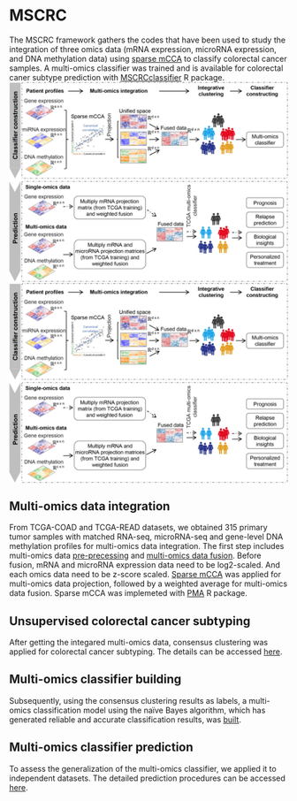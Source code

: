 ﻿# MSCRC

The MSCRC framework gathers the codes that have been used to study the integration of three omics data (mRNA expression, microRNA expression, and DNA methylation data) using [sparse mCCA](https://www.degruyter.com/document/doi/10.2202/1544-6115.1470/html)               to classify colorectal cancer samples.
A multi-omics classifier was trained and is available for colorectal caner subtype prediction with [MSCRCclassifier](https://github.com/Carpentierbio/MSCRCclassifier) R package.
![workflow](https://github.com/Carpentierbio/MSCRC/blob/main/docs/Workflow.jpg)
<img src="Workflow.jpg" width="1000px" align="center" />

## Multi-omics data integration
From TCGA-COAD and TCGA-READ datasets, we obtained 315 primary tumor samples with matched RNA-seq, microRNA-seq and gene-level DNA methylation profiles for multi-omics data integration. The first step includes multi-omics data [pre-precessing](https://github.com/Carpentierbio/MSCRC/blob/main/1_Multi-omics_data_pre-processing.Rmd) and [multi-omics data fusion](https://github.com/Carpentierbio/MSCRC/blob/main/2_Multi-omics_data_fusion_and_subtyping.Rmd). 
Before fusion, mRNA and microRNA expression data  need to be log2-scaled. And each omics data need to be z-score scaled. [Sparse mCCA](https://www.degruyter.com/document/doi/10.2202/1544-6115.1470/html)               was applied for multi-omics data projection, followed by a weighted average for multi-omics data fusion. Sparse mCCA was implemeted with [PMA](https://cran.r-project.org/web/packages/PMA/index.html) R package.

## Unsupervised colorectal cancer subtyping
After getting the integared multi-omics data, consensus clustering was applied for colorectal cancer subtyping. The details can be accessed [here](https://github.com/Carpentierbio/MSCRC/blob/main/2_Multi-omics_data_fusion_and_subtyping.Rmd).

## Multi-omics classifier building
Subsequently, using the consensus clustering results as labels, a multi-omics classification model using the naïve Bayes algorithm, which has generated reliable and accurate classification results, was [built](https://github.com/Carpentierbio/MSCRC/blob/main/3_Multi-omics_classifier_training.Rmd).

## Multi-omics classifier prediction
To assess the generalization of the multi-omics classifier, we applied it to independent datasets. The detailed prediction procedures can be accessed [here](https://github.com/Carpentierbio/MSCRC/blob/main/4_Multi-omics_classifier_validation.Rmd).





